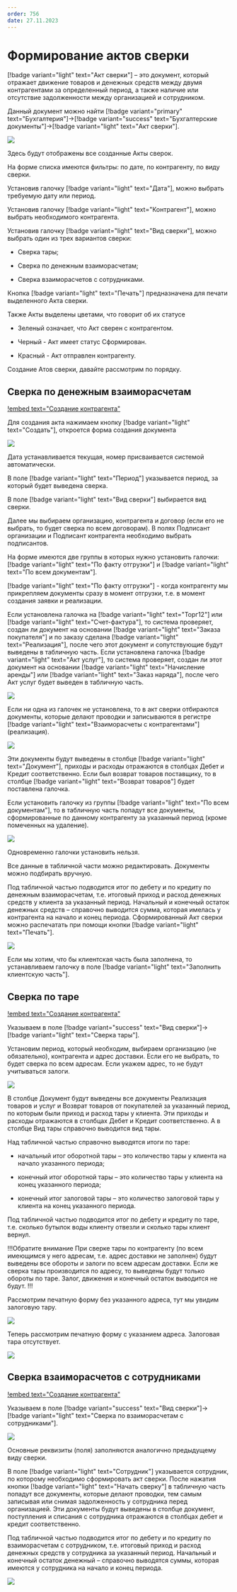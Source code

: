 ```yaml
---
order: 756
date: 27.11.2023
---
```

# Формирование актов сверки

[!badge variant="light" text="Акт сверки"] – это документ, который отражает движение товаров и денежных средств между двумя
контрагентами за определенный период, а также наличие или отсутствие задолженности между организацией и сотрудником.

Данный документ можно найти [!badge variant="primary" text="Бухгалтерия"]->[!badge variant="success" text="Бухгалтерские документы"]->[!badge variant="light" text="Акт сверки"].

![](\images\бухгалтер\акт.jpg)

Здесь будут отображены все созданные Акты сверок.

На форме списка имеются фильтры: по дате, по контрагенту, по виду сверки.

Установив галочку [!badge variant="light" text="Дата"],  можно выбрать требуемую дату или период.

Установив галочку [!badge variant="light" text="Контрагент"], можно выбрать необходимого контрагента.

Установив галочку [!badge variant="light" text="Вид сверки"], можно выбрать один из трех вариантов сверки:

- Сверка тары;

- Сверка по денежным взаиморасчетам;

- Сверка взаиморасчетов с сотрудниками.

Кнопка [!badge variant="light" text="Печать"] предназначена для печати выделенного Акта сверки.

Также Акты выделены цветами, что говорит об их статусе

- Зеленый означает, что Акт сверен с контрагентом.

- Черный - Акт имеет статус Сформирован.

- Красный - Акт отправлен контрагенту.

Создание Атов сверки, давайте рассмотрим по порядку.

## Сверка по денежным взаиморасчетам

[!embed text="Создание контрагента"](https://youtu.be/s4VKu1xqsfw)

Для создания акта нажимаем кнопку [!badge variant="light" text="Создать"], откроется форма создания документа

![](\images\бухгалтер\акт1.jpg)

Дата устанавливается текущая, номер присваивается системой автоматически.

В поле [!badge variant="light" text="Период"] указывается период, за который будет выведена сверка.

В поле [!badge variant="light" text="Вид сверки"] выбирается вид сверки.

Далее мы выбираем организацию, контрагента и договор (если его не выбрать, то будет сверка по всем договорам).
В полях Подписант организации и Подписант контрагента необходимо выбрать подписантов.

На форме имеются две группы в которых нужно установить галочки: [!badge variant="light" text="По факту отгрузки"] и [!badge variant="light" text="По всем документам"].

[!badge variant="light" text="По факту отгрузки"] - когда контрагенту мы прикрепляем документы сразу в момент отгрузки, т.е. в момент создания заявки и реализации.

Если установлена галочка на [!badge variant="light" text="Торг12"] или [!badge variant="light" text="Счет-фактура"], то система проверяет, создан ли документ на основании [!badge variant="light" text="Заказа покупателя"] и по заказу сделана [!badge variant="light" text="Реализация"], после чего этот документ и сопутствующие будут выведены в табличную часть.
Если установлена галочка [!badge variant="light" text="Акт услуг"], то система проверяет, создан ли этот документ на основании [!badge variant="light" text="Начисление аренды"] или [!badge variant="light" text="Заказ наряда"], после чего Акт услуг будет выведен в табличную часть.

![](\images\бухгалтер\акт.gif)

Если ни одна из галочек не установлена, то в акт сверки отбираются документы, которые делают
проводки и записываются в регистре [!badge variant="light" text="Взаиморасчеты с контрагентами"] (реализация).

![](\images\бухгалтер\акт1.gif)

Эти документы будут выведены в столбце [!badge variant="light" text="Документ"], приходы и расходы отражаются в столбцах
Дебет и Кредит соответственно.
Если был возврат товаров поставщику, то в столбце [!badge variant="light" text="Возврат товаров"] будет поставлена галочка.

Если установить галочку из группы [!badge variant="light" text="По всем документам"], то в табличную часть попадут 
все документы, сформированные по данному контрагенту за указанный период (кроме помеченных на удаление).

![](\images\бухгалтер\акт3.gif)

Одновременно галочки установить нельзя.

Все данные в табличной части можно редактировать. Документы можно подбирать вручную.

Под табличной частью подводится итог по дебету и по кредиту по денежным взаиморасчетам, т.е.
итоговый приход и расход денежных средств у клиента за указанный период. Начальный и конечный остаток денежных средств – справочно выводится сумма, которая имелась у контрагента на начало и конец периода.
Сформированный Акт сверки можно распечатать при помощи кнопки [!badge variant="light" text="Печать"].

![](\images\бухгалтер\акт3.jpg)

Если мы хотим, что бы клиентская часть была заполнена, то устанавливаем галочку в поле [!badge variant="light" text="Заполнить клиентскую часть"].

## Сверка по таре

[!embed text="Создание контрагента"](https://youtu.be/EGkDO24SbT4)

Указываем в поле [!badge variant="success" text="Вид сверки"]->[!badge variant="light" text="Сверка тары"].

Установим период, который необходим, выбираем организацию (не обязательно), контрагента и адрес доставки. Если его не выбрать, то будет сверка по всем адресам. Если укажем адрес, то не будут учитываться залоги. 

![](\images\бухгалтер\акт4.gif)

В столбце Документ будут выведены все документы Реализация товаров и услуг и Возврат товаров
от покупателей за указанный период, по которым были приход и расход тары у клиента. Эти
приходы и расходы отражаются в столбцах Дебет и Кредит соответственно. А в столбце Вид тары
справочно выводится вид тары.

Над табличной частью справочно выводятся итоги по таре:

- начальный итог оборотной тары – это количество тары у клиента на начало указанного
периода;

- конечный итог оборотной тары – это количество тары у клиента на конец указанного
периода;

- конечный итог залоговой тары – это количество залоговой тары у клиента на конец
указанного периода.

Под табличной частью подводится итог по дебету и кредиту по таре, т.е. сколько бутылок воды
клиенту отвезли и сколько тары клиент вернул.

!!!Обратите внимание
При сверке тары по контрагенту (по всем имеющимся у него адресам, т.е. адрес доставки 
не заполнен) будут выведены все обороты и залоги по всем адресам доставки. Если же сверка тары 
производится по адресу, то выведены будут только обороты по таре. Залог, движения и конечный 
остаток выводится не будут.
!!!

Рассмотрим печатную форму без указанного адреса, тут мы увидим залоговую тару. 

![](\images\бухгалтер\акт6.jpg)

Теперь рассмотрим печатную форму с указанием адреса. Залоговая тара отсутствует.

![](\images\бухгалтер\акт5.jpg)

## Сверка взаиморасчетов с сотрудниками

[!embed text="Создание контрагента"](https://youtu.be/mqh2_37tLdU)

Указываем в поле [!badge variant="success" text="Вид сверки"]->[!badge variant="light" text="Сверка по взаиморасчетам с сотрудниками"].

![](\images\бухгалтер\акт7.jpg)

Основные реквизиты (поля) заполняются аналогично предыдущему виду сверки.

В поле [!badge variant="light" text="Сотрудник"] указывается сотрудник, по которому необходимо сформировать акт сверки.
После нажатия кнопки [!badge variant="light" text="Начать сверку"] в табличную часть попадут все документы, которые делают
проводки, тем самым записывая или снимая задолженность у сотрудника перед организацией. Эти
документы будут выведены в столбце документ, поступления и списания с сотрудника отражаются
в столбцах дебет и кредит соответственно.

Под табличной частью подводится итог по дебету и по кредиту по взаиморасчетам с сотрудником,
т.е. итоговый приход и расход денежных средств у сотрудника за указанный период.
Начальный и конечный остаток денежный – справочно выводятся суммы, которая имеются у
сотрудника на начало и конец периода.

![](\images\бухгалтер\акт8.jpg)
